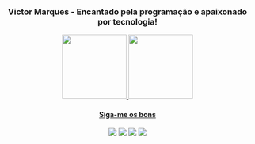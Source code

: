 <h3 align='center'> Victor Marques - Encantado pela programação e apaixonado por tecnologia! </h3>
<div align="center">
  <a href="https://github.com/vctormarques">
  <img height="130em" src="https://github-readme-stats.vercel.app/api?username=vctormarques&show_icons=true&theme=nord&include_all_commits=true&count_private=true"/>
  <img height="130em" src="https://github-readme-stats.vercel.app/api/top-langs/?username=vctormarques&layout=compact&langs_count=7&theme=nord"/>
</div>

  
  

<div align='center'> 
  <h4> Siga-me os bons </h4>
  <a href="https://youtube.com.br/milionariosdevibe" target="_blank"><img src="https://img.shields.io/badge/YouTube-FF0000?style=for-the-badge&logo=youtube&logoColor=white" target="_blank"></a>
  <a href="https://instagram.com/v_marques" target="_blank"><img src="https://img.shields.io/badge/-Instagram-%23E4405F?style=for-the-badge&logo=instagram&logoColor=white" target="_blank"></a>
  <a href = "mailto:victor.marques17@gmail.com"><img src="https://img.shields.io/badge/-Gmail-%23333?style=for-the-badge&logo=gmail&logoColor=white" target="_blank"></a>
  <a href="https://www.linkedin.com/in/victormarquespaula/" target="_blank"><img src="https://img.shields.io/badge/-LinkedIn-%230077B5?style=for-the-badge&logo=linkedin&logoColor=white" target="_blank"></a> 
 

</div>
